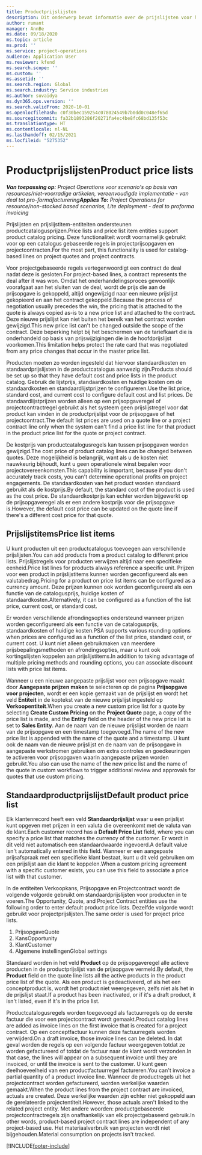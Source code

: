 ```yaml
---
title: Productprijslijsten
description: Dit onderwerp bevat informatie over de prijslijsten voor het bepalen van catalogusprijzen die worden gebruikt voor projectprijsopgaven en -contracten.
author: rumant
manager: AnnBe
ms.date: 09/18/2020
ms.topic: article
ms.prod: ''
ms.service: project-operations
audience: Application User
ms.reviewer: kfend
ms.search.scope: ''
ms.custom: ''
ms.assetid: ''
ms.search.region: Global
ms.search.industry: Service industries
ms.author: suvaidya
ms.dyn365.ops.version: ''
ms.search.validFrom: 2020-10-01
ms.openlocfilehash: c0f30bec159254c078024549b7b0dd0c048ef65d
ms.sourcegitcommit: fa32b1893286f20271fa4ec4be8fc68bd135f53c
ms.translationtype: HT
ms.contentlocale: nl-NL
ms.lasthandoff: 02/15/2021
ms.locfileid: "5275352"
---
```

# <a name="product-price-lists"></a><span data-ttu-id="1492a-103">Productprijslijsten</span><span class="sxs-lookup"><span data-stu-id="1492a-103">Product price lists</span></span>

<span data-ttu-id="1492a-104">_**Van toepassing op:** Project Operations voor scenario's op basis van resources/niet-voorradige artikelen, vereenvoudigde implementatie - van deal tot pro-formafacturering_</span><span class="sxs-lookup"><span data-stu-id="1492a-104">_**Applies To:** Project Operations for resource/non-stocked based scenarios, Lite deployment - deal to proforma invoicing_</span></span>

<span data-ttu-id="1492a-105">Prijslijsten en prijslijstitem-entiteiten ondersteunen productcatalogusprijzen.</span><span class="sxs-lookup"><span data-stu-id="1492a-105">Price lists and price list item entities support product catalog pricing.</span></span> <span data-ttu-id="1492a-106">Deze functionaliteit wordt voornamelijk gebruikt voor op een catalogus gebaseerde regels in projectprijsopgaven en projectcontracten.</span><span class="sxs-lookup"><span data-stu-id="1492a-106">For the most part, this functionality is used for catalog-based lines on project quotes and project contracts.</span></span>

<span data-ttu-id="1492a-107">Voor projectgebaseerde regels vertegenwoordigt een contract de deal nadat deze is gesloten.</span><span class="sxs-lookup"><span data-stu-id="1492a-107">For project-based lines, a contract represents the deal after it was won.</span></span> <span data-ttu-id="1492a-108">Omdat het onderhandelingsproces gewoonlijk voorafgaat aan het sluiten van de deal, wordt de prijs die aan de prijsopgave is gekoppeld, altijd ongewijzigd naar een nieuwe prijslijst gekopieerd en aan het contract gekoppeld.</span><span class="sxs-lookup"><span data-stu-id="1492a-108">Because the process of negotiation usually precedes the win, the pricing that is attached to the quote is always copied as-is to a new price list and attached to the contract.</span></span> <span data-ttu-id="1492a-109">Deze nieuwe prijslijst kan niet buiten het bereik van het contract worden gewijzigd.</span><span class="sxs-lookup"><span data-stu-id="1492a-109">This new price list can't be changed outside the scope of the contract.</span></span> <span data-ttu-id="1492a-110">Deze beperking helpt bij het beschermen van de tariefkaart die is onderhandeld op basis van prijswijzigingen die in de hoofdprijslijst voorkomen.</span><span class="sxs-lookup"><span data-stu-id="1492a-110">This limitation helps protect the rate card that was negotiated from any price changes that occur in the master price list.</span></span>

<span data-ttu-id="1492a-111">Producten moeten zo worden ingesteld dat hiervoor standaardkosten en standaardprijslijsten in de productcatalogus aanwezig zijn.</span><span class="sxs-lookup"><span data-stu-id="1492a-111">Products should be set up so that they have default cost and price lists in the product catalog.</span></span> <span data-ttu-id="1492a-112">Gebruik de lijstprijs, standaardkosten en huidige kosten om de standaardkosten en standaardlijstprijzen te configureren.</span><span class="sxs-lookup"><span data-stu-id="1492a-112">Use the list price, standard cost, and current cost to configure default cost and list prices.</span></span> <span data-ttu-id="1492a-113">De standaardlijstprijzen worden alleen op een prijsopgaveregel of projectcontractregel gebruikt als het systeem geen prijslijstregel voor dat product kan vinden in de productprijslijst voor de prijsopgave of het projectcontract.</span><span class="sxs-lookup"><span data-stu-id="1492a-113">The default list prices are used on a quote line or a project contract line only when the system can't find a price list line for that product in the product price list for the quote or project contract.</span></span>

<span data-ttu-id="1492a-114">De kostprijs van productcatalogusregels kan tussen prijsopgaven worden gewijzigd.</span><span class="sxs-lookup"><span data-stu-id="1492a-114">The cost price of product catalog lines can be changed between quotes.</span></span> <span data-ttu-id="1492a-115">Deze mogelijkheid is belangrijk, want als u de kosten niet nauwkeurig bijhoudt, kunt u geen operationele winst bepalen voor projectovereenkomsten.</span><span class="sxs-lookup"><span data-stu-id="1492a-115">This capability is important, because if you don't accurately track costs, you can't determine operational profits on project engagements.</span></span> <span data-ttu-id="1492a-116">De standaardkosten van het product worden standaard gebruikt als de kostprijs.</span><span class="sxs-lookup"><span data-stu-id="1492a-116">By default, the standard cost of the product is used as the cost price.</span></span> <span data-ttu-id="1492a-117">De standaardkostprijs kan echter worden bijgewerkt op de prijsopgaveregel als er een andere kostprijs voor die prijsopgave is.</span><span class="sxs-lookup"><span data-stu-id="1492a-117">However, the default cost price can be updated on the quote line if there's a different cost price for that quote.</span></span>

## <a name="price-list-items"></a><span data-ttu-id="1492a-118">Prijslijstitems</span><span class="sxs-lookup"><span data-stu-id="1492a-118">Price list items</span></span>

<span data-ttu-id="1492a-119">U kunt producten uit een productcatalogus toevoegen aan verschillende prijslijsten.</span><span class="sxs-lookup"><span data-stu-id="1492a-119">You can add products from a product catalog to different price lists.</span></span> <span data-ttu-id="1492a-120">Prijslijstregels voor producten verwijzen altijd naar een specifieke eenheid.</span><span class="sxs-lookup"><span data-stu-id="1492a-120">Price list lines for products always reference a specific unit.</span></span> <span data-ttu-id="1492a-121">Prijzen voor een product in prijslijstitems kunnen worden geconfigureerd als een valutabedrag.</span><span class="sxs-lookup"><span data-stu-id="1492a-121">Pricing for a product on price list items can be configured as a currency amount.</span></span> <span data-ttu-id="1492a-122">Deze prijzen kunnen ook worden geconfigureerd als een functie van de catalogusprijs, huidige kosten of standaardkosten.</span><span class="sxs-lookup"><span data-stu-id="1492a-122">Alternatively, it can be configured as a function of the list price, current cost, or standard cost.</span></span>

<span data-ttu-id="1492a-123">Er worden verschillende afrondingsopties ondersteund wanneer prijzen worden geconfigureerd als een functie van de catalogusprijs, standaardkosten of huidige kosten.</span><span class="sxs-lookup"><span data-stu-id="1492a-123">PSA supports various rounding options when prices are configured as a function of the list price, standard cost, or current cost.</span></span> <span data-ttu-id="1492a-124">U kunt niet alleen gebruikmaken van meerdere prijsbepalingsmethoden en afrondingsopties, maar u kunt ook kortingslijsten koppelen aan prijslijstitems.</span><span class="sxs-lookup"><span data-stu-id="1492a-124">In addition to taking advantage of multiple pricing methods and rounding options, you can associate discount lists with price list items.</span></span> 

<span data-ttu-id="1492a-125">Wanneer u een nieuwe aangepaste prijslijst voor een prijsopgave maakt door **Aangepaste prijzen maken** te selecteren op de pagina **Prijsopgave voor projecten**, wordt er een kopie gemaakt van de prijslijst en wordt het veld **Entiteit** in de koptekst van de nieuwe prijslijst ingesteld op **Verkoopentiteit**.</span><span class="sxs-lookup"><span data-stu-id="1492a-125">When you create a new custom price list for a quote by selecting **Create Custom Pricing** on the **Project Quote** page, a copy of the price list is made, and the **Entity** field on the header of the new price list is set to **Sales Entity**.</span></span> <span data-ttu-id="1492a-126">Aan de naam van de nieuwe prijslijst worden de naam van de prijsopgave en een timestamp toegevoegd.</span><span class="sxs-lookup"><span data-stu-id="1492a-126">The name of the new price list is appended with the name of the quote and a timestamp.</span></span> <span data-ttu-id="1492a-127">U kunt ook de naam van de nieuwe prijslijst en de naam van de prijsopgave in aangepaste werkstromen gebruiken om extra controles en goedkeuringen te activeren voor prijsopgaven waarin aangepaste prijzen worden gebruikt.</span><span class="sxs-lookup"><span data-stu-id="1492a-127">You also can use the name of the new price list and the name of the quote in custom workflows to trigger additional review and approvals for quotes that use custom pricing.</span></span>

 
## <a name="default-product-price-list"></a><span data-ttu-id="1492a-128">Standaardproductprijslijst</span><span class="sxs-lookup"><span data-stu-id="1492a-128">Default product price list</span></span>
<span data-ttu-id="1492a-129">Elk klantenrecord heeft een veld **Standaardprijslijst** waar u een prijslijst kunt opgeven met prijzen in een valuta die overeenkomt met de valuta van de klant.</span><span class="sxs-lookup"><span data-stu-id="1492a-129">Each customer record has a **Default Price List** field, where you can specify a price list that matches the currency of the customer.</span></span> <span data-ttu-id="1492a-130">Er wordt in dit veld niet automatisch een standaardwaarde ingevoerd.</span><span class="sxs-lookup"><span data-stu-id="1492a-130">A default value isn't automatically entered in this field.</span></span> <span data-ttu-id="1492a-131">Wanneer er een aangepaste prijsafspraak met een specifieke klant bestaat, kunt u dit veld gebruiken om een prijslijst aan die klant te koppelen.</span><span class="sxs-lookup"><span data-stu-id="1492a-131">When a custom pricing agreement with a specific customer exists, you can use this field to associate a price list with that customer.</span></span>

<span data-ttu-id="1492a-132">In de entiteiten Verkoopkans, Prijsopgave en Projectcontract wordt de volgende volgorde gebruikt om standaardprijslijsten voor producten in te voeren.</span><span class="sxs-lookup"><span data-stu-id="1492a-132">The Opportunity, Quote, and Project Contract entities use the following order to enter default product price lists.</span></span> <span data-ttu-id="1492a-133">Dezelfde volgorde wordt gebruikt voor projectprijslijsten.</span><span class="sxs-lookup"><span data-stu-id="1492a-133">The same order is used for project price lists.</span></span>

1.  <span data-ttu-id="1492a-134">Prijsopgave</span><span class="sxs-lookup"><span data-stu-id="1492a-134">Quote</span></span>
2.  <span data-ttu-id="1492a-135">Kans</span><span class="sxs-lookup"><span data-stu-id="1492a-135">Opportunity</span></span>
3.  <span data-ttu-id="1492a-136">Klant</span><span class="sxs-lookup"><span data-stu-id="1492a-136">Customer</span></span>
4.  <span data-ttu-id="1492a-137">Algemene instellingen</span><span class="sxs-lookup"><span data-stu-id="1492a-137">Global settings</span></span> 

<span data-ttu-id="1492a-138">Standaard worden in het veld **Product** op de prijsopgaveregel alle actieve producten in de productprijslijst van de prijsopgave vermeld.</span><span class="sxs-lookup"><span data-stu-id="1492a-138">By default, the **Product** field on the quote line lists all the active products in the product price list of the quote.</span></span> <span data-ttu-id="1492a-139">Als een product is gedeactiveerd, of als het een conceptproduct is, wordt het product niet weergegeven, zelfs niet als het in de prijslijst staat.</span><span class="sxs-lookup"><span data-stu-id="1492a-139">If a product has been inactivated, or if it's a draft product, it isn't listed, even if it's in the price list.</span></span> 

<span data-ttu-id="1492a-140">Productcatalogusregels worden toegevoegd als factuurregels op de eerste factuur die voor een projectcontract wordt gemaakt.</span><span class="sxs-lookup"><span data-stu-id="1492a-140">Product catalog lines are added as invoice lines on the first invoice that is created for a project contract.</span></span> <span data-ttu-id="1492a-141">Op een conceptfactuur kunnen deze factuurregels worden verwijderd.</span><span class="sxs-lookup"><span data-stu-id="1492a-141">On a draft invoice, those invoice lines can be deleted.</span></span> <span data-ttu-id="1492a-142">In dat geval worden de regels op een volgende factuur weergegeven totdat ze worden gefactureerd of totdat de factuur naar de klant wordt verzonden.</span><span class="sxs-lookup"><span data-stu-id="1492a-142">In that case, the lines will appear on a subsequent invoice until they are invoiced, or until the invoice is sent to the customer.</span></span> <span data-ttu-id="1492a-143">U kunt geen deelhoeveelheid van een productfactuurregel factureren.</span><span class="sxs-lookup"><span data-stu-id="1492a-143">You can't invoice a partial quantity of a product invoice line.</span></span> <span data-ttu-id="1492a-144">Wanneer de productregels uit het projectcontract worden gefactureerd, worden werkelijke waarden gemaakt.</span><span class="sxs-lookup"><span data-stu-id="1492a-144">When the product lines from the project contract are invoiced, actuals are created.</span></span> <span data-ttu-id="1492a-145">Deze werkelijke waarden zijn echter niet gekoppeld aan de gerelateerde projectentiteit.</span><span class="sxs-lookup"><span data-stu-id="1492a-145">However, those actuals aren't linked to the related project entity.</span></span> <span data-ttu-id="1492a-146">Met andere woorden: productgebaseerde projectcontractregels zijn onafhankelijk van elk projectgebaseerd gebruik.</span><span class="sxs-lookup"><span data-stu-id="1492a-146">In other words, product-based project contract lines are independent of any project-based use.</span></span> <span data-ttu-id="1492a-147">Het materiaalverbruik van projecten wordt niet bijgehouden.</span><span class="sxs-lookup"><span data-stu-id="1492a-147">Material consumption on projects isn't tracked.</span></span>


[!INCLUDE[footer-include](../includes/footer-banner.md)]